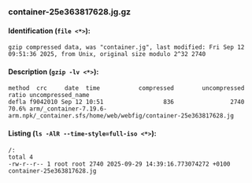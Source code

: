 ### container-25e363817628.jg.gz
#### Identification (`file <*>`):
```
gzip compressed data, was "container.jg", last modified: Fri Sep 12 09:51:36 2025, from Unix, original size modulo 2^32 2740
```
#### Description (`gzip -lv <*>`):
```
method  crc     date  time           compressed        uncompressed  ratio uncompressed_name
defla f9042010 Sep 12 10:51                 836                2740  70.6% arm/_container-7.19.6-arm.npk/_container.sfs/home/web/webfig/container-25e363817628.jg
```
#### Listing (`ls -AlR --time-style=full-iso <*>`):
```
/:
total 4
-rw-r--r-- 1 root root 2740 2025-09-29 14:39:16.773074272 +0100 container-25e363817628.jg
```


